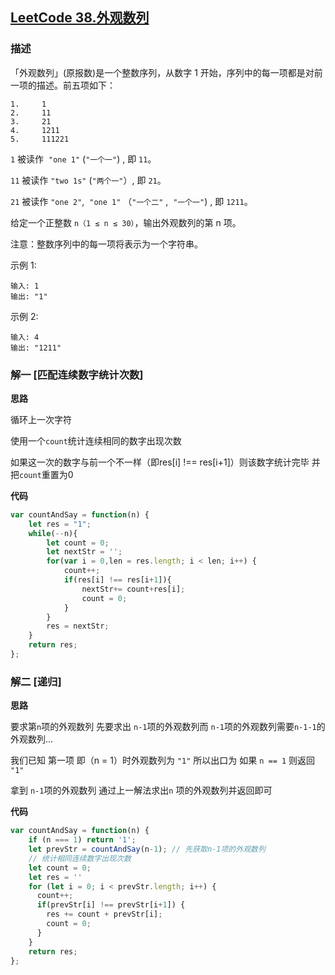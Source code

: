 ## [LeetCode 38.外观数列](https://leetcode-cn.com/problems/count-and-say)
### 描述

「外观数列」(原报数)是一个整数序列，从数字 1 开始，序列中的每一项都是对前一项的描述。前五项如下：
```
1.     1
2.     11
3.     21
4.     1211
5.     111221
```

`1` 被读作  `"one 1"` (`"一个一"`) , 即 `11`。

`11` 被读作 `"two 1s"` (`"两个一"`）, 即 `21`。

`21` 被读作 `"one 2"`,  `"one 1"` （`"一个二"` ,  `"一个一"`) , 即 `1211`。

给定一个正整数 `n（1 ≤ n ≤ 30）`，输出外观数列的第 n 项。

注意：整数序列中的每一项将表示为一个字符串。


示例 1:
```
输入: 1
输出: "1"
```
示例 2:
```
输入: 4
输出: "1211"
```

### 解一 [匹配连续数字统计次数]
**思路**

循环上一次字符

使用一个`count`统计连续相同的数字出现次数

如果这一次的数字与前一个不一样（即res[i] !== res[i+1]）则该数字统计完毕 并把`count`重置为0 

**代码**
```Javascript 
var countAndSay = function(n) {
    let res = "1";
    while(--n){
        let count = 0;
        let nextStr = '';
        for(var i = 0,len = res.length; i < len; i++) {
            count++;
            if(res[i] !== res[i+1]){
                nextStr+= count+res[i];
                count = 0;
            }
        }
        res = nextStr;
    }
    return res;
};
```

### 解二 [递归]
**思路**

要求第`n`项的外观数列 先要求出 `n-1`项的外观数列而 `n-1`项的外观数列需要`n-1-1`的外观数列...

我们已知 第一项 即（n = 1）时外观数列为 `"1"` 所以出口为 如果 `n == 1` 则返回 `"1"`

拿到 `n-1`项的外观数列 通过上一解法求出`n` 项的外观数列并返回即可

**代码**
```Javascript 
var countAndSay = function(n) {
    if (n === 1) return '1';
    let prevStr = countAndSay(n-1); // 先获取n-1项的外观数列
    // 统计相同连续数字出现次数
    let count = 0;
    let res = ''
    for (let i = 0; i < prevStr.length; i++) {
      count++;
      if(prevStr[i] !== prevStr[i+1]) {
        res += count + prevStr[i];
        count = 0;
      }
    }
    return res;
};
```


